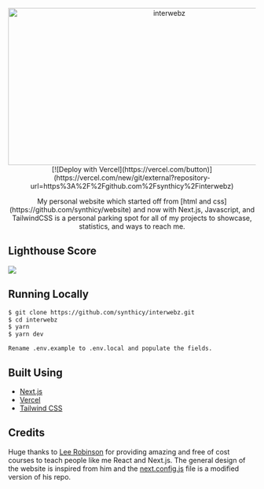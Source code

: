 

<p align="center">
<img src="https://socialify.git.ci/synthicy/interwebz/image?description=1&font=Inter&forks=1&logo=https%3A%2F%2Fcdn.discordapp.com%2Fattachments%2F837351626485530634%2F847126061631799386%2Fsynth2k21-01.png&owner=1&pulls=1&stargazers=1&theme=Light" alt="interwebz" width="640" height="320" />
 [![Deploy with Vercel](https://vercel.com/button)](https://vercel.com/new/git/external?repository-url=https%3A%2F%2Fgithub.com%2Fsynthicy%2Finterwebz)
</p>

<p align="center">
My personal website which started off from [html and css](https://github.com/synthicy/website) and now with Next.js,
Javascript, and TailwindCSS is a personal parking spot for all of my projects to showcase, statistics, and ways to reach
me.
</p>

## Lighthouse Score
<img src="https://cdn.discordapp.com/attachments/450009558866460683/837545251391930408/unknown.png">

## Running Locally

```bash
$ git clone https://github.com/synthicy/interwebz.git
$ cd interwebz
$ yarn
$ yarn dev
```
``` 
Rename .env.example to .env.local and populate the fields.
```

## Built Using

- [Next.js](https://nextjs.org/)
- [Vercel](https://vercel.com)
- [Tailwind CSS](https://tailwindcss.com/)

## Credits

Huge thanks to [Lee Robinson](https://github.com/leerob/) for providing amazing and free of cost courses to teach people
like me React and Next.js. The general design of the website is inspired from him and
the  [next.config.js](https://github.com/leerob/leerob.io/blob/main/next.config.js) file is a modified version of his repo.
